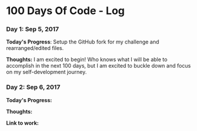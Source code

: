# 100 Days Of Code - Log

### Day 1: Sep 5, 2017

**Today's Progress**: Setup the GitHub fork for my challenge and rearranged/edited files.

**Thoughts:** I am excited to begin! Who knows what I will be able to accomplish in the next 100 days, but I am excited to buckle down and focus on my self-development journey.

### Day 2: Sep 6, 2017

**Today's Progress:**

**Thoughts:**

**Link to work:**
